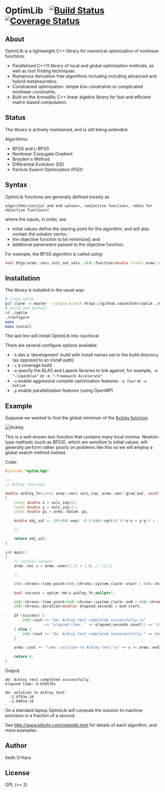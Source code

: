 # OptimLib &nbsp; [![Build Status](https://travis-ci.org/kthohr/optim.svg?branch=master)](https://travis-ci.org/kthohr/optim) [![Coverage Status](https://codecov.io/github/kthohr/optim/coverage.svg?branch=master)](https://codecov.io/github/kthohr/optim?branch=master)

## About

OptimLib is a lightweight C++ library for numerical optimization of nonlinear functions.

* Parallelized C++11 library of local and global optimization methods, as well as root finding techniques.
* Numerous derivative-free algorithms including including advanced and hybrid metaheuristics.
* Constrained optimization: simple box constraints or complicated nonlinear constraints.
* Built on the Armadillo C++ linear algebra library for fast and efficient matrix-based computation.

## Status

The library is actively maintained, and is still being extended.

Algorithms:

* BFGS and L-BFGS
* Nonlinear Conjugate Gradient
* Broyden's Method
* Differential Evolution (DE)
* Particle Swarm Optimization (PSO)

## Syntax

OptimLib functions are generally defined loosely as
```
algorithm(<initial and end values>, <objective function>, <data for objective function>)
```
where the inputs, in order, are:
* initial values define the starting point for the algorithm, and will also contain the solution vector;
* the objective function to be minimized; and
* additional parameters passed to the objective function.

For example, the BFGS algorithm is called using:
``` cpp
bool bfgs(arma::vec& init_out_vals, std::function<double (const arma::vec& vals_inp, arma::vec* grad_out, void* opt_data)> opt_objfn, void* opt_data);
```

## Installation

The library is installed in the usual way:

```bash
# clone optim
git clone -b master --single-branch https://github.com/kthohr/optim ./optim
# build and install
cd ./optim
./configure
make
make install
```

The last line will install OptimLib into /usr/local

There are several configure options available:
* ```-b``` dev a 'development' build with install names set to the build directory (as opposed to an install path)
* ```-c``` a coverage build
* ```-m``` specify the BLAS and Lapack libraries to link against; for example, ```-m "-lopenblas"``` or ```-m "-framework Accelerate"```
* ```-o``` enable aggressive compiler optimization features: ```-o fast``` or ```-o native```
* ```-p``` enable parallelization features (using OpenMP)


## Example

Suppose we wanted to find the global minimum of the [Ackley function](https://en.wikipedia.org/wiki/Ackley_function):

![Ackley](https://github.com/kthohr/kthohr.github.io/blob/master/pics/ackley_fn_3d.png)

This is a well-known test function that contains many local minima. Newton-type methods (such as BFGS), which are sensitive to initial values, will generally perform rather poorly on problems like this so we will employ a global search method instead. 

Code:

``` cpp
#include "optim.hpp"

//
// Ackley function

double ackley_fn(const arma::vec& vals_inp, arma::vec* grad_out, void* opt_data)
{
    const double x = vals_inp(0);
    const double y = vals_inp(1);
    const double pi = arma::datum::pi;
 
    double obj_val = -20*std::exp( -0.2*std::sqrt(0.5*(x*x + y*y)) ) - std::exp( 0.5*(std::cos(2*pi*x) + std::cos(2*pi*y)) ) + 22.718282L;

    //

    return obj_val;
}
 
int main()
{
    // initial values:
    arma::vec x = arma::ones(2,1) + 1.0; // (2,2)

    //

    std::chrono::time_point<std::chrono::system_clock> start = std::chrono::system_clock::now();
 
    bool success = optim::de(x,ackley_fn,nullptr);

    std::chrono::time_point<std::chrono::system_clock> end = std::chrono::system_clock::now();
    std::chrono::duration<double> elapsed_seconds = end-start;
 
    if (success) {
        std::cout << "de: Ackley test completed successfully.\n"
                  << "elapsed time: " << elapsed_seconds.count() << "s\n";
    } else {
        std::cout << "de: Ackley test completed unsuccessfully." << std::endl;
    }
 
    arma::cout << "\nde: solution to Ackley test:\n" << x << arma::endl;
 
    return 0;
}
```

Output:
```
de: Ackley test completed successfully.
elapsed time: 0.034576s

de: solution to Ackley test:
  -2.4793e-16
  -2.0461e-16
```
On a standard laptop OptimLib will compute the solution to machine precision in a fraction of a second.

See http://www.kthohr.com/optimlib.html for details of each algorithm, and more examples.

## Author

Keith O'Hara

## License

GPL (>= 2)

